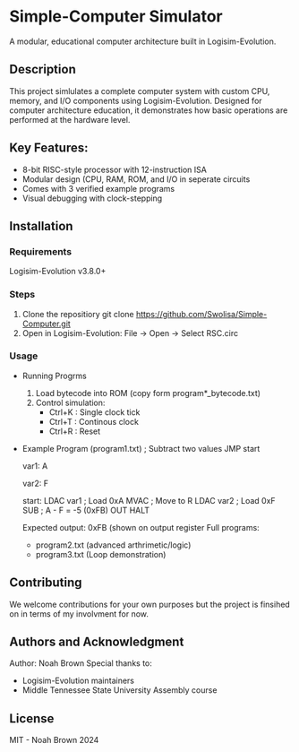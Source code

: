 # Simple-Computer Simulator

A modular, educational computer architecture built in Logisim-Evolution.

## Description

This project simlulates a complete computer system with custom CPU, memory, and I/O components using Logisim-Evolution. Designed for computer architecture education, it demonstrates how basic operations are performed at the hardware level.

## Key Features:
- 8-bit RISC-style processor with 12-instruction ISA
- Modular design (CPU, RAM, ROM, and I/O in seperate circuits
- Comes with 3 verified example programs
- Visual debugging with clock-stepping

## Installation

### Requirements

Logisim-Evolution v3.8.0+

### Steps

1. Clone the repositiory
   git clone https://github.com/Swolisa/Simple-Computer.git
2. Open in Logisim-Evolution:
   File -> Open -> Select RSC.circ

### Usage
- Running Progrms
  1. Load bytecode into ROM (copy form program*_bytecode.txt)
  2. Control simulation:
     - Ctrl+K : Single clock tick
     - Ctrl+T : Continous clock
     - Ctrl+R : Reset
- Example Program (program1.txt)
  ; Subtract two values
  JMP start
  
  var1: A
  
  var2: F
  
  start:
  LDAC var1    ; Load 0xA
  MVAC         ; Move to R
  LDAC var2    ; Load 0xF
  SUB          ; A - F = -5 (0xFB)
  OUT
  HALT

  Expected output: 0xFB (shown on output register
  Full programs:
  - program2.txt (advanced arthrimetic/logic)
  - program3.txt (Loop demonstration)

## Contributing
We welcome contributions for your own purposes but the project is finsihed on in terms of my involvment for now.

## Authors and Acknowledgment
Author: Noah Brown
Special thanks to:
- Logisim-Evolution maintainers
- Middle Tennessee State University Assembly course

## License
MIT - Noah Brown 2024
